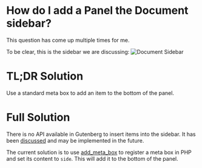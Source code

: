 # How do I add a Panel the Document sidebar?

This question has come up multiple times for me.

To be clear, this is the sidebar we are discussing:
![Document Sidebar](../../../../master/assets/images/q1-screenshot.png?raw=true)


# TL;DR Solution

Use a standard meta box to add an item to the bottom of the panel.

# Full Solution

There is no API available in Gutenberg to insert items into the sidebar. It has been [discussed](https://github.com/WordPress/gutenberg/issues/13357) and may be implemented in the future.

The current solution is to use [add_meta_box](https://developer.wordpress.org/reference/functions/add_meta_box/) to register a meta box in PHP and set its content to `side`.
This will add it to the bottom of the panel.


